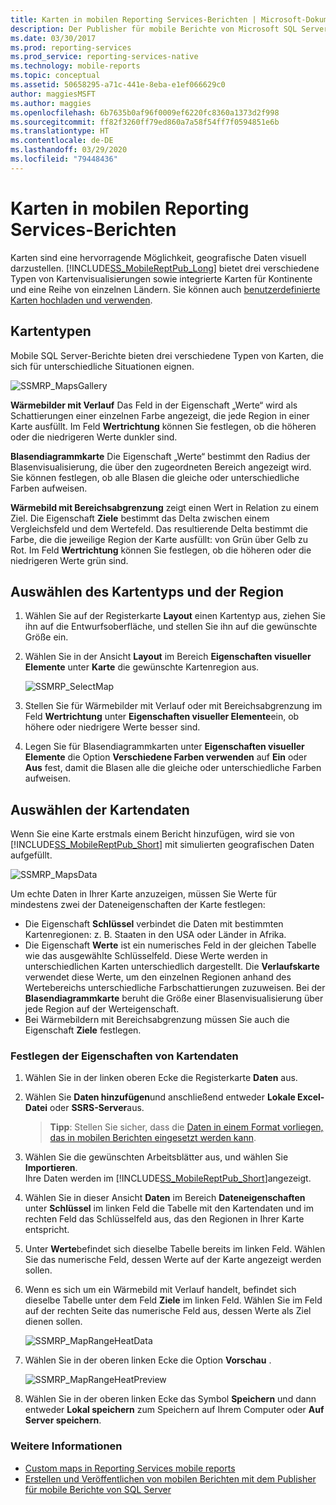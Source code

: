 ```yaml
---
title: Karten in mobilen Reporting Services-Berichten | Microsoft-Dokumentation
description: Der Publisher für mobile Berichte von Microsoft SQL Server bietet drei Arten von Kartenvisualisierungen sowie integrierte Karten für Kontinente und eine Anzahl einzelner Länder.
ms.date: 03/30/2017
ms.prod: reporting-services
ms.prod_service: reporting-services-native
ms.technology: mobile-reports
ms.topic: conceptual
ms.assetid: 50658295-a71c-441e-8eba-e1ef066629c0
author: maggiesMSFT
ms.author: maggies
ms.openlocfilehash: 6b7635b0af96f0009ef6220fc8360a1373d2f998
ms.sourcegitcommit: ff82f3260ff79ed860a7a58f54ff7f0594851e6b
ms.translationtype: HT
ms.contentlocale: de-DE
ms.lasthandoff: 03/29/2020
ms.locfileid: "79448436"
---
```

# <a name="maps-in-reporting-services-mobile-reports"></a>Karten in mobilen Reporting Services-Berichten
Karten sind eine hervorragende Möglichkeit, geografische Daten visuell darzustellen. [!INCLUDE[SS_MobileReptPub_Long](../../includes/ss-mobilereptpub-long.md)] bietet drei verschiedene Typen von Kartenvisualisierungen sowie integrierte Karten für Kontinente und eine Reihe von einzelnen Ländern. Sie können auch [benutzerdefinierte Karten hochladen und verwenden](../../reporting-services/mobile-reports/custom-maps-in-reporting-services-mobile-reports.md).   
  
## <a name="types-of-maps"></a>Kartentypen  
  
Mobile SQL Server-Berichte bieten drei verschiedene Typen von Karten, die sich für unterschiedliche Situationen eignen.  
  
![SSMRP_MapsGallery](../../reporting-services/mobile-reports/media/ssmrp-mapsgallery.png)  
  
**Wärmebilder mit Verlauf** Das Feld in der Eigenschaft „Werte“ wird als Schattierungen einer einzelnen Farbe angezeigt, die jede Region in einer Karte ausfüllt. Im Feld **Wertrichtung** können Sie festlegen, ob die höheren oder die niedrigeren Werte dunkler sind.  
  
**Blasendiagrammkarte** Die Eigenschaft „Werte“ bestimmt den Radius der Blasenvisualisierung, die über den zugeordneten Bereich angezeigt wird. Sie können festlegen, ob alle Blasen die gleiche oder unterschiedliche Farben aufweisen.   
  
**Wärmebild mit Bereichsabgrenzung** zeigt einen Wert in Relation zu einem Ziel. Die Eigenschaft **Ziele** bestimmt das Delta zwischen einem Vergleichsfeld und dem Wertefeld. Das resultierende Delta bestimmt die Farbe, die die jeweilige Region der Karte ausfüllt: von Grün über Gelb zu Rot. Im Feld **Wertrichtung** können Sie festlegen, ob die höheren oder die niedrigeren Werte grün sind.  
  
## <a name="select-the-map-type-and-region"></a>Auswählen des Kartentyps und der Region  
  
1. Wählen Sie auf der Registerkarte **Layout** einen Kartentyp aus, ziehen Sie ihn auf die Entwurfsoberfläche, und stellen Sie ihn auf die gewünschte Größe ein.  
  
2. Wählen Sie in der Ansicht **Layout** im Bereich **Eigenschaften visueller Elemente** unter **Karte** die gewünschte Kartenregion aus.  
  
   ![SSMRP_SelectMap](../../reporting-services/mobile-reports/media/ssmrp-selectmaps.png)  
  
3. Stellen Sie für Wärmebilder mit Verlauf oder mit Bereichsabgrenzung im Feld **Wertrichtung** unter **Eigenschaften visueller Elemente**ein, ob höhere oder niedrigere Werte besser sind.  
  
7. Legen Sie für Blasendiagrammkarten unter **Eigenschaften visueller Elemente** die Option **Verschiedene Farben verwenden** auf **Ein** oder **Aus** fest, damit die Blasen alle die gleiche oder unterschiedliche Farben aufweisen.  
  
## <a name="select-the-map-data"></a>Auswählen der Kartendaten  
Wenn Sie eine Karte erstmals einem Bericht hinzufügen, wird sie von [!INCLUDE[SS_MobileReptPub_Short](../../includes/ss-mobilereptpub-short.md)] mit simulierten geografischen Daten aufgefüllt.  
  
![SSMRP_MapsData](../../reporting-services/mobile-reports/media/ssmrp-mapsdata.png)  
  
Um echte Daten in Ihrer Karte anzuzeigen, müssen Sie Werte für mindestens zwei der Dateneigenschaften der Karte festlegen:   
* Die Eigenschaft **Schlüssel** verbindet die Daten mit bestimmten Kartenregionen: z. B. Staaten in den USA oder Länder in Afrika.  
* Die Eigenschaft **Werte** ist ein numerisches Feld in der gleichen Tabelle wie das ausgewählte Schlüsselfeld. Diese Werte werden in unterschiedlichen Karten unterschiedlich dargestellt. Die **Verlaufskarte** verwendet diese Werte, um den einzelnen Regionen anhand des Wertebereichs unterschiedliche Farbschattierungen zuzuweisen. Bei der **Blasendiagrammkarte** beruht die Größe einer Blasenvisualisierung über jede Region auf der Werteigenschaft.   
* Bei Wärmebildern mit Bereichsabgrenzung müssen Sie auch die Eigenschaft **Ziele** festlegen.  
  
### <a name="set-map-data-properties"></a>Festlegen der Eigenschaften von Kartendaten  
  
1. Wählen Sie in der linken oberen Ecke die Registerkarte **Daten** aus.  
  
2. Wählen Sie **Daten hinzufügen**und anschließend entweder **Lokale Excel-Datei** oder **SSRS-Server**aus.  
  
   > **Tipp**: Stellen Sie sicher, dass die [Daten in einem Format vorliegen, das in mobilen Berichten eingesetzt werden kann](../../reporting-services/mobile-reports/prepare-data-for-reporting-services-mobile-reports.md).  
  
3. Wählen Sie die gewünschten Arbeitsblätter aus, und wählen Sie **Importieren**.  
   Ihre Daten werden im [!INCLUDE[SS_MobileReptPub_Short](../../includes/ss-mobilereptpub-short.md)]angezeigt.  
  
4. Wählen Sie in dieser Ansicht **Daten** im Bereich **Dateneigenschaften** unter **Schlüssel** im linken Feld die Tabelle mit den Kartendaten und im rechten Feld das Schlüsselfeld aus, das den Regionen in Ihrer Karte entspricht.  
  
5. Unter **Werte**befindet sich dieselbe Tabelle bereits im linken Feld. Wählen Sie das numerische Feld, dessen Werte auf der Karte angezeigt werden sollen.   
  
6. Wenn es sich um ein Wärmebild mit Verlauf handelt, befindet sich dieselbe Tabelle unter dem Feld **Ziele** im linken Feld. Wählen Sie im Feld auf der rechten Seite das numerische Feld aus, dessen Werte als Ziel dienen sollen.   
  
   ![SSMRP_MapRangeHeatData](../../reporting-services/mobile-reports/media/ssmrp-maprangeheatdata.png)  
  
7. Wählen Sie in der oberen linken Ecke die Option **Vorschau** .  
  
   ![SSMRP_MapRangeHeatPreview](../../reporting-services/mobile-reports/media/ssmrp-maprangeheatpreview.png)  
     
8. Wählen Sie in der oberen linken Ecke das Symbol **Speichern** und dann entweder **Lokal speichern** zum Speichern auf Ihrem Computer oder **Auf Server speichern**.  
  
### <a name="see-also"></a>Weitere Informationen  
-  [Custom maps in Reporting Services mobile reports](../../reporting-services/mobile-reports/custom-maps-in-reporting-services-mobile-reports.md)  
- [Erstellen und Veröffentlichen von mobilen Berichten mit dem Publisher für mobile Berichte von SQL Server](../../reporting-services/mobile-reports/create-mobile-reports-with-sql-server-mobile-report-publisher.md)  
  
  

